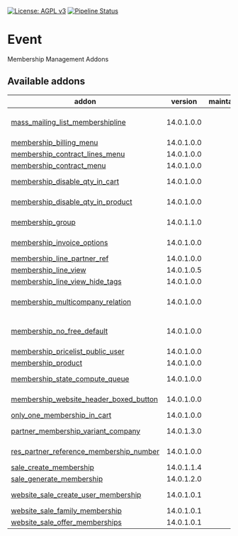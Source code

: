 [![License: AGPL v3](https://img.shields.io/badge/License-AGPL%20v3-blue.svg)](https://www.gnu.org/licenses/agpl-3.0)
[![Pipeline Status](https://gitlab.com/tawasta/odoo/membership/badges/14.0-dev/pipeline.svg)](https://gitlab.com/tawasta/odoo/membership/-/pipelines/)

Event
=====
Membership Management Addons

[//]: # (addons)

Available addons
----------------
addon | version | maintainers | summary
--- | --- | --- | ---
[mass_mailing_list_membershipline](mass_mailing_list_membershipline/) | 14.0.1.0.0 |  | Create mass mailing list from membership.membership_line view.
[membership_billing_menu](membership_billing_menu/) | 14.0.1.0.0 |  | Membership billing menu
[membership_contract_lines_menu](membership_contract_lines_menu/) | 14.0.1.0.0 |  | Membership contract lines menu
[membership_contract_menu](membership_contract_menu/) | 14.0.1.0.0 |  | Membership contract menu
[membership_disable_qty_in_cart](membership_disable_qty_in_cart/) | 14.0.1.0.0 |  | Disable changing membership product quantity in cart
[membership_disable_qty_in_product](membership_disable_qty_in_product/) | 14.0.1.0.0 |  | Disable changing membership product quantity in product page
[membership_group](membership_group/) | 14.0.1.1.0 |  | Add active members to a membership group
[membership_invoice_options](membership_invoice_options/) | 14.0.1.0.0 |  | Add more options for creating a membership invoice
[membership_line_partner_ref](membership_line_partner_ref/) | 14.0.1.0.0 |  | Membership Line Partner Ref
[membership_line_view](membership_line_view/) | 14.0.1.0.5 |  | Membership Line View
[membership_line_view_hide_tags](membership_line_view_hide_tags/) | 14.0.1.0.0 |  | Membership line View hide Tags
[membership_multicompany_relation](membership_multicompany_relation/) | 14.0.1.0.0 |  | Allows tagging a partner to multiple companies as customer or supplier
[membership_no_free_default](membership_no_free_default/) | 14.0.1.0.0 |  | Membership is not free as default when creating new members
[membership_pricelist_public_user](membership_pricelist_public_user/) | 14.0.1.0.0 |  | Membership pricelist public user
[membership_product](membership_product/) | 14.0.1.0.0 |  | Membership Product
[membership_state_compute_queue](membership_state_compute_queue/) | 14.0.1.0.0 |  | Make queue jobs for all membership state calculations
[membership_website_header_boxed_button](membership_website_header_boxed_button/) | 14.0.1.0.0 |  | Website Membership Header Boxed Button
[only_one_membership_in_cart](only_one_membership_in_cart/) | 14.0.1.0.0 |  | Only one membership in cart
[partner_membership_variant_company](partner_membership_variant_company/) | 14.0.1.3.0 |  | Add a list of membership variant companies for partner
[res_partner_reference_membership_number](res_partner_reference_membership_number/) | 14.0.1.0.0 |  | Partner field ref as membership number
[sale_create_membership](sale_create_membership/) | 14.0.1.1.4 |  | Sale Create Membership
[sale_generate_membership](sale_generate_membership/) | 14.0.1.2.0 |  | Sale Create Membership
[website_sale_create_user_membership](website_sale_create_user_membership/) | 14.0.1.0.1 |  | Website sale create user membership
[website_sale_family_membership](website_sale_family_membership/) | 14.0.1.0.1 |  | website_sale_family_membership
[website_sale_offer_memberships](website_sale_offer_memberships/) | 14.0.1.0.1 |  | Website sale offer memberships

[//]: # (end addons)
